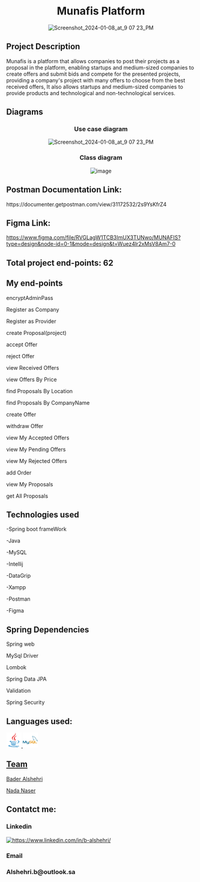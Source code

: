 <h1 align="center">Munafis Platform</h1>
<div align="center"> 
<img  width="412" alt="Screenshot_2024-01-08_at_9 07 23_PM" src="https://github.com/vk1ll3r/Munafis-Platform/assets/148685831/a83e95dc-eebd-453c-a171-cacd57a48f46">
</div>
  
<h2 align="left">Project Description</h2>
Munafis is a platform that allows companies to post their projects as a proposal in the platform, enabling startups and medium-sized companies to create offers and submit bids and compete for the presented projects, providing a company's project with many offers to choose from the best received offers, It also allows startups and medium-sized companies to provide products and technological and non-technological services. 


<h2 align="left">Diagrams</h2>
<div align="center"> 
<h3 align="center">Use case diagram</h3>
<img  width="412" alt="Screenshot_2024-01-08_at_9 07 23_PM" src="https://github.com/vk1ll3r/Munafis-Platform/assets/148685831/87261bd1-6d40-4b86-8db5-05804db8e88d">
</div>


<div align="center"> 
<h3 align="center">Class diagram</h3>
<img width="557" alt="image" src="https://github.com/vk1ll3r/Munafis-Platform/assets/148685831/d1f03f3f-41a8-411e-9961-9d77e1932941">
</div>



<h2 align="left">Postman Documentation Link:</h2>
https://documenter.getpostman.com/view/31172532/2s9YsKfrZ4



<h2 align="left">Figma Link:</h2>

https://www.figma.com/file/RVGLagW1TCB3ImUX3TUNwo/MUNAFIS?type=design&node-id=0-1&mode=design&t=Wuez4lr2xMsV8Am7-0


<h2 align="left">Total project end-points: 62</h2>


  
<h2 align="left">My end-points</h2>
<div>

<p>encryptAdminPass</p>
<p>Register as Company</p>
<p>Register as Provider</p>
<p>create Proposal(project)</p>
<p>accept Offer</p>
<p>reject Offer</p>
<p>view Received Offers</p>
<p>view Offers By Price</p>
<p>find Proposals By Location</p>
<p>find Proposals By CompanyName</p>
<p>create Offer</p>
<p>withdraw Offer</p>
<p>view My Accepted Offers</p>
<p>view My Pending Offers</p>
<p>view My Rejected Offers</p>
<p>add Order</p>
<p>view My Proposals</p>
<p>get All Proposals</p>
</div>

<h2 align="left">Technologies used</h2>
<p>-Spring boot frameWork</p>
<p>-Java</p>
<p>-MySQL</p>
<p>-Intellij</p>
<p>-DataGrip</p>
<p>-Xampp</p>
<p>-Postman</p>
<p>-Figma</p> 

<h2 align="left">Spring Dependencies</h2>
<p>Spring web</p>
<p>MySql Driver</p>
<p>Lombok</p>
<p>Spring Data JPA</p>
<p>Validation</p>
<p>Spring Security</p>


  
<h2 align="left">Languages used:</h2>
<a href="https://www.java.com" target="_blank" rel="noreferrer"> <img src="https://raw.githubusercontent.com/devicons/devicon/master/icons/java/java-original.svg" alt="java" width="40" height="40"/> </a> <a href="https://www.mysql.com/" target="_blank" rel="noreferrer"> <img src="https://raw.githubusercontent.com/devicons/devicon/master/icons/mysql/mysql-original-wordmark.svg" alt="mysql" width="40" height="40"/> 
<h2>Team</h2>
 <p><a href="https://github.com/BaderAlsheri2030">Bader Alshehri</a></p> 
   <p><a href="https://github.com/NadaaNasserr">Nada Naser</a></p> 
<h2 align="left">Contatct me:</h2>
<h3 align="left">Linkedin</h3>
<p align="left">
<a href="https://www.linkedin.com/in/b-alshehri/" target="blank"><img align="center" src="https://raw.githubusercontent.com/rahuldkjain/github-profile-readme-generator/master/src/images/icons/Social/linked-in-alt.svg" alt="https://www.linkedin.com/in/b-alshehri/" height="30" width="40" /></a>
</p>
<h3 align="left">Email</h3>
<a Alshehri.b@outlook.sa</a>
<h3 align="left">Alshehri.b@outlook.sa</h3>

